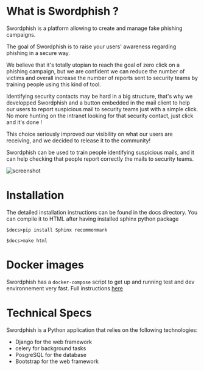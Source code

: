# What is Swordphish ?

Swordphish is a platform allowing to create and manage fake phishing campaigns.

The goal of Swordphish is to raise your users' awareness regarding phishing in a secure way.

We believe that it's totally utopian to reach the goal of zero click on a phishing campaign, but we are confident we can reduce the number of victims and overall increase the number of reports sent to security teams by training people using this kind of tool.

Identifying security contacts may be hard in a big structure, that's why we developped Swordphish and a button embedded in the mail client to help our users to report suspicious mail to security teams just with a simple click. No more hunting on the intranet looking for that security contact, just click and it's done !

This choice seriously improved our visibility on what our users are receiving, and we decided to release it to the community!

Swordphish can be used to train people identifying suspicious mails, and it can help checking that people report correctly the mails to security teams.

![screenshot](https://github.com/certsocietegenerale/swordphish-awareness/blob/master/docs/images/00-global-swordphish.png?raw=true)

# Installation

The detailed installation instructions can be found in the docs directory. You can compile it to HTML after having installed sphinx python package

```$docs>pip install Sphinx recommonmark```

```$docs>make html```

# Docker images

Swordphish has a `docker-compose` script to get up and running test and dev environnement very fast. Full instructions [here](https://github.com/certsocietegenerale/swordphish-awareness/tree/master/docker)

# Technical Specs

Swordphish is a Python application that relies on the following technologies:

* Django for the web framework
* celery for background tasks
* PosgreSQL for the database
* Bootstrap for the web framework


